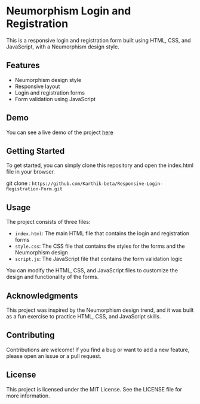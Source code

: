 # Neumorphism Login and Registration

This is a responsive login and registration form built using HTML, CSS, and JavaScript, with a Neumorphism design style.

## Features

* Neumorphism design style
* Responsive layout
* Login and registration forms
* Form validation using JavaScript

## Demo

You can see a live demo of the project [here](https://karthik-beta.github.io/Responsive-Login-Registration-Form)

## Getting Started

To get started, you can simply clone this repository and open the index.html file in your browser.

git clone : `https://github.com/Karthik-beta/Responsive-Login-Registration-Form.git`

## Usage

The project consists of three files:

* `index.html`: The main HTML file that contains the login and registration forms
* `style.css`: The CSS file that contains the styles for the forms and the Neumorphism design
* `script.js`: The JavaScript file that contains the form validation logic

You can modify the HTML, CSS, and JavaScript files to customize the design and functionality of the forms.

## Acknowledgments

This project was inspired by the Neumorphism design trend, and it was built as a fun exercise to practice HTML, CSS, and JavaScript skills.

## Contributing

Contributions are welcome! If you find a bug or want to add a new feature, please open an issue or a pull request.

## License

This project is licensed under the MIT License. See the LICENSE file for more information.
